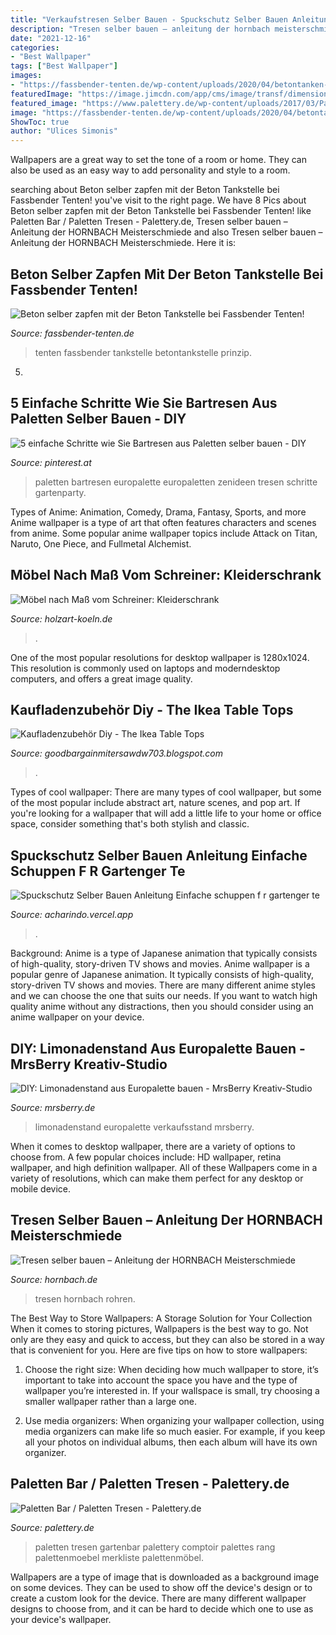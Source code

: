 ```yaml
---
title: "Verkaufstresen Selber Bauen - Spuckschutz Selber Bauen Anleitung Einfache Schuppen F R Gartenger Te"
description: "Tresen selber bauen – anleitung der hornbach meisterschmiede"
date: "2021-12-16"
categories:
- "Best Wallpaper"
tags: ["Best Wallpaper"]
images:
- "https://fassbender-tenten.de/wp-content/uploads/2020/04/betontanken-300x200.jpg"
featuredImage: "https://image.jimcdn.com/app/cms/image/transf/dimension=796x10000:format=jpg/path/s250ecefe51de7287/image/ia7d77db7a90c716b/version/1528145636/d-i-y-kaufladen-zubehör-einfach-selbst-gemacht-kaufladen-zubehör-aus-filz-lollis-bonbons-eis-obst-gemüse-käse-wurst-backwaren-brot-croissants-zirkuskarten.jpg"
featured_image: "https://www.palettery.de/wp-content/uploads/2017/03/Paletten-Tresen-Bar-Gartenbar-XXL-9a.jpg"
image: "https://fassbender-tenten.de/wp-content/uploads/2020/04/betontanken-300x200.jpg"
ShowToc: true
author: "Ulices Simonis"
---
```



Wallpapers are a great way to set the tone of a room or home. They can also be used as an easy way to add personality and style to a room.

	

		
searching about Beton selber zapfen mit der Beton Tankstelle bei Fassbender Tenten! you've visit to the right page. We have 8 Pics about Beton selber zapfen mit der Beton Tankstelle bei Fassbender Tenten! like Paletten Bar / Paletten Tresen - Palettery.de, Tresen selber bauen – Anleitung der HORNBACH Meisterschmiede and also Tresen selber bauen – Anleitung der HORNBACH Meisterschmiede. Here it is:
		
    
## Beton Selber Zapfen Mit Der Beton Tankstelle Bei Fassbender Tenten!

<img loading=lazy src="https://fassbender-tenten.de/wp-content/uploads/2020/04/betontanken-300x200.jpg" onerror="this.onerror=null;this.src='https://tse1.mm.bing.net/th?id=OIP.Lxj-qWVEWL1mhFyZFy0T7AAAAA&amp;pid=15.1';" alt="Beton selber zapfen mit der Beton Tankstelle bei Fassbender Tenten!">

_Source: fassbender-tenten.de_

>tenten fassbender tankstelle betontankstelle prinzip. 

	

5.

    
## 5 Einfache Schritte Wie Sie Bartresen Aus Paletten Selber Bauen - DIY

<img loading=lazy src="https://i.pinimg.com/originals/16/e7/5c/16e75c46b7033a7e31f35d76493fed7f.jpg" onerror="this.onerror=null;this.src='https://tse4.mm.bing.net/th?id=OIP.-NKIeLd-E_eWJYSTltMB6wHaFj&amp;pid=15.1';" alt="5 einfache Schritte wie Sie Bartresen aus Paletten selber bauen - DIY">

_Source: pinterest.at_

>paletten bartresen europalette europaletten zenideen tresen schritte gartenparty. 

	

Types of Anime: Animation, Comedy, Drama, Fantasy, Sports, and more
Anime wallpaper is a type of art that often features characters and scenes from anime. Some popular anime wallpaper topics include Attack on Titan, Naruto, One Piece, and Fullmetal Alchemist.

    
## Möbel Nach Maß Vom Schreiner: Kleiderschrank

<img loading=lazy src="https://holzart-koeln.de/wp-content/uploads/2020/02/Kleiderschrank-begehbar-687x1030.jpg" onerror="this.onerror=null;this.src='https://tse2.mm.bing.net/th?id=OIP.EryT9EtbfvmIVdSaJDxtYwHaLG&amp;pid=15.1';" alt="Möbel nach Maß vom Schreiner: Kleiderschrank">

_Source: holzart-koeln.de_

>. 

	

One of the most popular resolutions for desktop wallpaper is 1280x1024. This resolution is commonly used on laptops and moderndesktop computers, and offers a great image quality.

    
## Kaufladenzubehör Diy - The Ikea Table Tops

<img loading=lazy src="https://image.jimcdn.com/app/cms/image/transf/dimension=796x10000:format=jpg/path/s250ecefe51de7287/image/ia7d77db7a90c716b/version/1528145636/d-i-y-kaufladen-zubehör-einfach-selbst-gemacht-kaufladen-zubehör-aus-filz-lollis-bonbons-eis-obst-gemüse-käse-wurst-backwaren-brot-croissants-zirkuskarten.jpg" onerror="this.onerror=null;this.src='https://tse2.mm.bing.net/th?id=OIP.qAzqI48U3FxynBGFJSdSAwHaHa&amp;pid=15.1';" alt="Kaufladenzubehör Diy - The Ikea Table Tops">

_Source: goodbargainmitersawdw703.blogspot.com_

>. 

	

Types of cool wallpaper:
There are many types of cool wallpaper, but some of the most popular include abstract art, nature scenes, and pop art. If you're looking for a wallpaper that will add a little life to your home or office space, consider something that's both stylish and classic.

    
## Spuckschutz Selber Bauen Anleitung Einfache Schuppen F R Gartenger Te

<img loading=lazy src="https://kunststoffplattenonline.de/wp-content/uploads/2016/10/Plexiglas-vitrine.png" onerror="this.onerror=null;this.src='https://tse1.mm.bing.net/th?id=OIP.UPf3qAESAqpUZDHWft-9_QHaIW&amp;pid=15.1';" alt="Spuckschutz Selber Bauen Anleitung Einfache schuppen f r gartenger te">

_Source: acharindo.vercel.app_

>. 

	

Background: Anime is a type of Japanese animation that typically consists of high-quality, story-driven TV shows and movies.
Anime wallpaper is a popular genre of Japanese animation. It typically consists of high-quality, story-driven TV shows and movies. There are many different anime styles and we can choose the one that suits our needs. If you want to watch high quality anime without any distractions, then you should consider using an anime wallpaper on your device.

    
## DIY: Limonadenstand Aus Europalette Bauen - MrsBerry Kreativ-Studio

<img loading=lazy src="https://mrsberry.de/wp-content/uploads/2016/07/DIY_Verkaufsstand_Limonadenstand_aus_Europalette_bauen_11-980x678.jpg" onerror="this.onerror=null;this.src='https://tse2.mm.bing.net/th?id=OIP.6cd0AY2j37kznJhdgCcqAAHaFH&amp;pid=15.1';" alt="DIY: Limonadenstand aus Europalette bauen - MrsBerry Kreativ-Studio">

_Source: mrsberry.de_

>limonadenstand europalette verkaufsstand mrsberry. 

	

When it comes to desktop wallpaper, there are a variety of options to choose from. A few popular choices include: HD wallpaper, retina wallpaper, and high definition wallpaper. All of these Wallpapers come in a variety of resolutions, which can make them perfect for any desktop or mobile device. 

    
## Tresen Selber Bauen – Anleitung Der HORNBACH Meisterschmiede

<img loading=lazy src="http://www.hornbach.de/cms/media/de/projektanleitungen_1/moebelbau_anleitungen/tresen/tsr_insp_tresen01_970x598.jpg" onerror="this.onerror=null;this.src='https://tse3.mm.bing.net/th?id=OIP.pLkpY-6gugiZU7M3yBeHjwHaEk&amp;pid=15.1';" alt="Tresen selber bauen – Anleitung der HORNBACH Meisterschmiede">

_Source: hornbach.de_

>tresen hornbach rohren. 

	

The Best Way to Store Wallpapers: A Storage Solution for Your Collection
When it comes to storing pictures, Wallpapers is the best way to go. Not only are they easy and quick to access, but they can also be stored in a way that is convenient for you. Here are five tips on how to store wallpapers:
1) Choose the right size: When deciding how much wallpaper to store, it’s important to take into account the space you have and the type of wallpaper you’re interested in. If your wallspace is small, try choosing a smaller wallpaper rather than a large one.

2) Use media organizers: When organizing your wallpaper collection, using media organizers can make life so much easier. For example, if you keep all your photos on individual albums, then each album will have its own organizer.

    
## Paletten Bar / Paletten Tresen - Palettery.de

<img loading=lazy src="https://www.palettery.de/wp-content/uploads/2017/03/Paletten-Tresen-Bar-Gartenbar-XXL-9a.jpg" onerror="this.onerror=null;this.src='https://tse1.mm.bing.net/th?id=OIP.LrEj4C-2LMS4A0mUpY4xzgHaFj&amp;pid=15.1';" alt="Paletten Bar / Paletten Tresen - Palettery.de">

_Source: palettery.de_

>paletten tresen gartenbar palettery comptoir palettes rang palettenmoebel merkliste palettenmöbel. 

	

Wallpapers are a type of image that is downloaded as a background image on some devices. They can be used to show off the device's design or to create a custom look for the device. There are many different wallpaper designs to choose from, and it can be hard to decide which one to use as your device's wallpaper.

